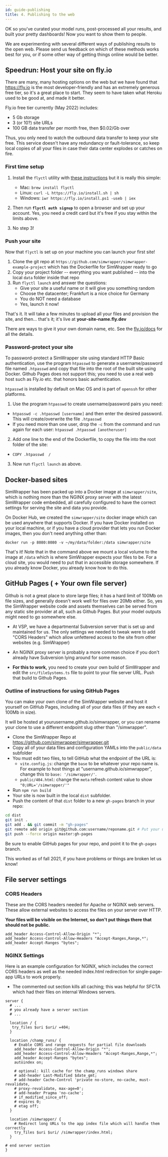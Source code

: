 ```yaml
---
id: guide-publishing
title: 4. Publishing to the web
---
```


OK so you've curated your model runs, post-processed all your results, and built your pretty dashboards! Now you want to show them to people.

We are experimenting with several different ways of publishing results to the open web. Please send us feedback on which of these methods works best for you, or if some other way of getting things online would be better.

## Speedrun: Host your site on fly.io

There are many, many hosting options on the web but we have found that https://fly.io is the most developer-friendly and has an extremely generous free tier, so it's a great place to start. They seem to have taken what Heroku used to be good at, and made it better.

Fly.io free tier currently (May 2022) includes:

- 5 Gb storage
- 3 (or 10?) site URLs
- 100 GB data transfer per month free, then $0.02/Gb over

Thus, you only need to watch the outbound data transfer to keep your site free. This service doesn't have any redundancy or fault-tolerance, so keep local copies of all your files in case their data center explodes or catches on fire.

### First time setup

1. Install the `flyctl` utility with [these instructions](https://fly.io/docs/getting-started/installing-flyctl/) but it is really this simple:

   - Mac: `brew install flyctl`
   - Linux: `curl -L https://fly.io/install.sh | sh`
   - Windows: `iwr https://fly.io/install.ps1 -useb | iex`

2. Then run **`flyctl auth signup`** to open a browser and set up your account. Yes, you need a credit card but it's free if you stay within the limits above.
3. No step 3!

### Push your site

Now that `flyctl` is set up on your machine you can launch your first site!

1. Clone the git repo at `https://github.com/simwrapper/simwrapper-example-project` which has the Dockerfile for SimWrapper ready to go
2. Copy your project folder -- everything you want published -- into the local `data` folder inside that repo
3. Run `flyctl launch` and answer the questions:
   - Give your site a useful name or it will give you something random
   - Choose the datacenter; Frankfurt is a nice choice for Germany
   - You do NOT need a database
   - Yes, launch it now!

That's it. It will take a few minutes to upload all your files and provision the site, and then... that's it; it's live at **your-site-name.fly.dev**

There are ways to give it your own domain name, etc. See the [fly.io/docs](https://fly.io/docs) for all the details.

### Password-protect your site

To password-protect a SimWrapper site using standard HTTP Basic authentication, use the program `htpasswd` to generate a username/password file named `.htpasswd` and copy that file into the root of the built site using Docker. Github Pages does not support this; you need to use a real web host such as Fly.io etc. that honors basic authentication.

`htpasswd` is installed by default on Mac OS and is part of `openssh` for other platforms.

1. Use the program `htpasswd` to create username/password pairs you need:

- `htpasswd -c .htpasswd [username]` and then enter the desired password. This will create/overwrite the file `.htpasswd`
- If you need more than one user, drop the `-c` from the command and run again for each user: `htpasswd .htpasswd [anotheruser]`

2. Add one line to the end of the Dockerfile, to copy the file into the root folder of the site:

- `COPY .htpasswd  /`

3. Now run `flyctl launch` as above.

## Docker-based sites

SimWrapper has been packed up into a Docker image at `simwrapper/site`, which is nothing more than the NGINX proxy server with the latest SimWrapper code embedded, all carefully configured to have the correct settings for serving the site and data you provide.

On Docker Hub, we created the `simwrapper/site` docker image which can be used anywhere that supports Docker. If you have Docker installed on your local machine, or if you have a cloud provider that lets you run Docker images, then you don't need anything other than:

`docker run -p 8080:8080 -v ~/my/data/folder:/data simwrapper/site`

That's it! Note that in the command above we mount a local volume to the image at `/data` which is where SimWrapper expects your files to be. For a cloud site, you would need to put that in accessible storage somewhere. If you already know Docker, you already know how to do this.

## GitHub Pages ( + Your own file server)

Github is not a great place to store large files; it has a hard limit of 100Mb on file sizes, and generally doesn't work well for files over 20Mb either. So, yes the SimWrapper website code and assets themselves can be served from any static site provider at all, such as Github Pages. But your model outputs might need to go somewhere else.

- At VSP, we have a departmental Subversion server that is set up and maintained for us. The only settings we needed to tweak were to add "CORS Headers" which allow unfettered access to the site from other websites (e.g. SimWrapper)

- An NGINX proxy server is probably a more common choice if you don't already have Subversion lying around for some reason.

- **For this to work,** you need to create your own build of SimWrapper and edit the `src/fileSystems.ts` file to point to your file server URL. Push that build to Github Pages.

### Outline of instructions for using GitHub Pages

You can make your own clone of the SimWrapper website and host it yourself on GitHub Pages, including all of your data files (if they are each < 100Mb in size). 

It will be hosted at yourusername.github.io/simwrapper, or you can rename your clone to use a different endpoint slug other than "/simwrapper".

- Clone the SimWrapper Repo at <https://github.com/simwrapper/simwrapper.git>
- Copy all of your data files and configuration YAMLs into the `public/data` subfolder
- You must edit two files, to tell GitHub what the endpoint of the URL is: 
  - `vite.config.js`: change the `base` to be whatever your repo name is. For example to host things at "username.github.io/simwrapper", change this to `base: '/simwrapper/'`.
  - `public/404.html`: change the `meta` refresh content value to show `"0;URL='/simwrapper/'"`
- Run `npm run build`
- Your site is now built in the local `dist` subfolder.
- Push the content of that `dist` folder to a new `gh-pages` branch in your repo:

```bash
cd dist
git init .
git add . && git commit -m "gh-pages"
git remote add origin git@github.com:username/reponame.git # Put your username/reponame here
git push --force origin master:gh-pages
```

Be sure to enable GitHub pages for your repo, and point it to the `gh-pages` branch.

This worked as of fall 2021, if you have problems or things are broken let us know!

## File server settings

### CORS Headers

These are the CORS headers needed for Apache or NGINX web servers. These allow external websites to access the files on your server over HTTP.

**Your files will be visible on the Internet, so don't put things there that should not be public.**

```
add_header Access-Control-Allow-Origin "*";
add_header Access-Control-Allow-Headers "Accept-Ranges,Range,*";
add_header Accept-Ranges "bytes";
```

### NGINX Settings

Here is an example configuration for NGINX, which includes the correct CORS headers as well as the needed index.html redirection for single-page-app URLs to work properly.

- The commented out section kills all caching; this was helpful for SFCTA which had their files on internal Windows servers.

```
server {
  # ...
  # you already have a server section
  # ...

  location / {
   try_files $uri $uri/ =404;
  }

  location /champ_runs/ {
    # Enable CORS and range requests for partial file downloads
    add_header Access-Control-Allow-Origin "*";
    add_header Access-Control-Allow-Headers "Accept-Ranges,Range,*";
    add_header Accept-Ranges "bytes";
    autoindex on;

    # optional: kill cache for the champ_runs windows share
    # add-header Last-Modified $date_gmt;
    # add-header Cache-Control 'private no-store, no-cache, must-revalidate,
    # proxy-revalidate, max-age=0';
    # add-header Pragma 'no-cache';
    # if_modified_since_off;
    # expires 0;
    # etag off;
  }

  location /simwrapper/ {
    # Redirect long URLs to the app index file which will handle them correctly
    try_files $uri $uri/ /simwrapper/index.html;
  }

# end server section
}
```
